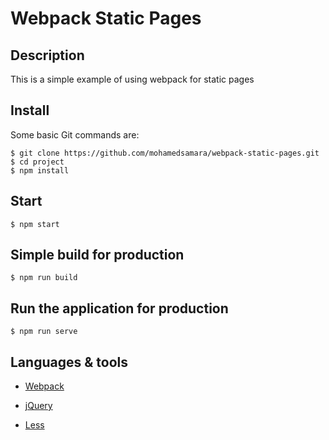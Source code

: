 # Webpack Static Pages

## Description

This is a simple example of using webpack for static pages

## Install

Some basic Git commands are:

```
$ git clone https://github.com/mohamedsamara/webpack-static-pages.git
$ cd project
$ npm install

```

## Start

```
$ npm start

```

## Simple build for production

```
$ npm run build

```

## Run the application for production

```
$ npm run serve

```

## Languages & tools

- [Webpack](https://webpack.js.org/)

- [jQuery](https://jquery.com/)

- [Less](http://lesscss.org/)
